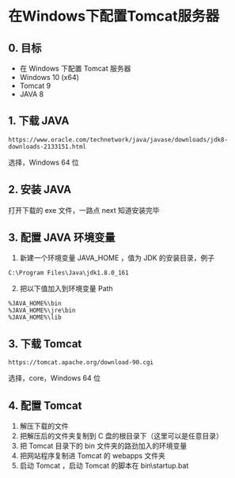 # 在Windows下配置Tomcat服务器

## 0. 目标
- 在 Windows 下配置 Tomcat 服务器
- Windows 10 (x64)
- Tomcat 9
- JAVA 8

## 1. 下载 JAVA
```plaintext
https://www.oracle.com/technetwork/java/javase/downloads/jdk8-downloads-2133151.html
```
选择，Windows 64 位
## 2. 安装 JAVA
打开下载的 exe 文件，一路点 next 知道安装完毕

## 3. 配置 JAVA 环境变量
1. 新建一个环境变量 JAVA_HOME ，值为 JDK 的安装目录，例子
```plaintext
C:\Program Files\Java\jdk1.8.0_161
```

2. 把以下值加入到环境变量 Path
```plaintext
%JAVA_HOME%\bin
%JAVA_HOME%\jre\bin
%JAVA_HOME%\lib
```

## 3. 下载 Tomcat
```plaintext
https://tomcat.apache.org/download-90.cgi
```
选择，core，Windows 64 位
## 4. 配置 Tomcat
1. 解压下载的文件
2. 把解压后的文件夹复制到 C 盘的根目录下（这里可以是任意目录）
3. 把 Tomcat 目录下的 bin 文件夹的路劲加入的环境变量
4. 把网站程序复制进 Tomcat 的 webapps 文件夹
5. 启动 Tomcat ，启动 Tomcat 的脚本在 bin\startup.bat
